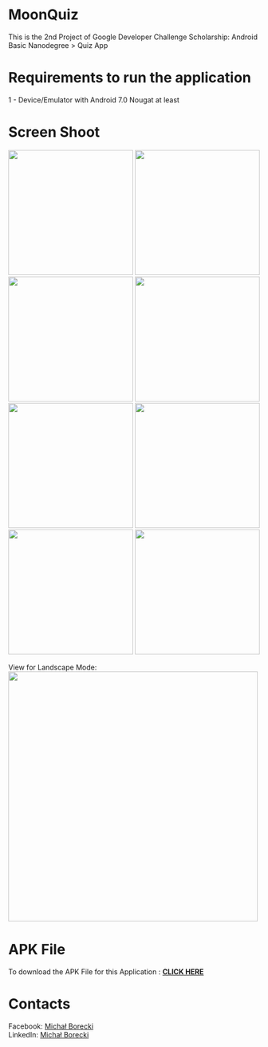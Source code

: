 # MoonQuiz
This is the 2nd Project of Google Developer Challenge Scholarship: Android Basic Nanodegree > Quiz App

# Requirements to run the application
1 - Device/Emulator with Android 7.0 Nougat at least <br>

# Screen Shoot
<img src="https://i.imgur.com/0GeUwFP.png" width="250" /> <img src="https://i.imgur.com/Fs9vERq.png" width="250" /> <img src="https://i.imgur.com/PBlLl77.png" width="250" /> <img src="https://i.imgur.com/W0Pd3hm.png" width="250" /> <img src="https://i.imgur.com/EJCMR77.png" width="250" /> <img src="https://i.imgur.com/qjg2tBN.png" width="250" /> <img src="https://i.imgur.com/ivPZuyf.png" width="250" /> <img src="https://i.imgur.com/zqxOoO7.png" width="250" />

View for Landscape Mode:<br>
<img src="https://i.imgur.com/f5qeulX.png" width="500" />

# APK File 
To download the APK File for this Application : <b><a href="https://drive.google.com/open?id=10i9COmlw-LqQC_kte6xx8tQv6cxdX7LL">CLICK HERE</a></b>

# Contacts
Facebook: <a href="https://www.facebook.com/michalborecki.mb">Michał Borecki</a><br>
LinkedIn: <a href="https://www.linkedin.com/in/michał-borecki">Michał Borecki</a>
